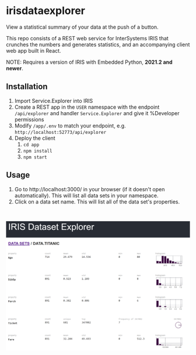 # irisdataexplorer

View a statistical summary of your data at the push of a button.

This repo consists of a REST web service for InterSystems IRIS that crunches the numbers and generates statistics, and an accompanying client web app built in React.

NOTE: Requires a version of IRIS with Embedded Python, **2021.2 and newer**.

## Installation

1. Import Service.Explorer into IRIS
2. Create a REST app in the `USER` namespace with the endpoint `/api/explorer` and handler `Service.Explorer` and give it %Developer permissions
3. Modify `/app/.env` to match your endpoint, e.g. `http://localhost:52773/api/explorer`
4. Deploy the client 
    1. `cd app`
    2. `npm install`
    3. `npm start`

## Usage

1. Go to http://localhost:3000/ in your browser (if it doesn't open automatically). This will list all data sets in your namespace.
2. Click on a data set name. This will list all of the data set's properties.


  &nbsp;

![Exploring Titanic data](resources/dataexplorer-titanic.png)
